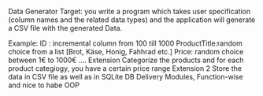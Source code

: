 Data Generator
Target:
you write a program which takes user specification (column names and the related data types) and the application will generate a CSV file with the generated Data.

Example:
ID : incremental column from 100 till 1000
ProductTitle:random choice from a list [Brot, Käse, Honig, Fahhrad etc.]
Price: random choice between 1€ to 1000€
....
Extension
Categorize the products and for each product categiogy, you have a certain price range
Extension 2
Store the data in CSV file as well as in SQLite DB
Delivery
Modules, Function-wise and nice to habe OOP
